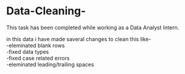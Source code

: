 # Data-Cleaning-
This task has been completed while working as a Data Analyst Intern.</br>

in this data i have made saveral changes to clean this like-</br>
-eleminated blank rows</br>
-fixed data types</br>
-fixed case related errors </br>
-eleminated leading/trailing spaces</br>





